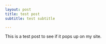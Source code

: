 ```yaml
---
layout: post
title: test post
subtitle: test subtitle

---
```


This is a test post to see if it pops up on my site.
